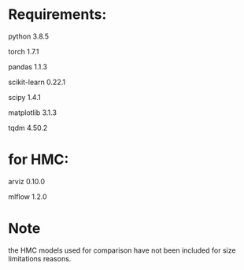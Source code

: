 # Requirements:

python	        3.8.5

torch           1.7.1

pandas          1.1.3	

scikit-learn    0.22.1	

scipy	          1.4.1	

matplotlib	    3.1.3

tqdm	          4.50.2	

# for HMC:

arviz	    0.10.0	

mlflow	  1.2.0	

# Note
the HMC models used for comparison have not been included for size limitations reasons.
